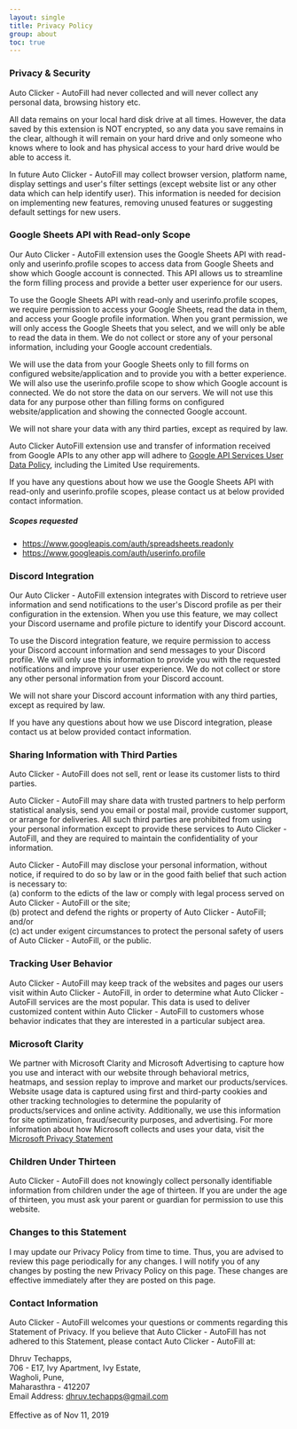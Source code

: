 ```yaml
---
layout: single
title: Privacy Policy
group: about
toc: true
---
```


### Privacy & Security

Auto Clicker - AutoFill had never collected and will never collect any personal data, browsing history etc.

All data remains on your local hard disk drive at all times. However, the data saved by this extension is NOT encrypted, so any data you save remains in the clear, although it will remain on your hard drive and only someone who knows where to look and has physical access to your hard drive would be able to access it.

In future Auto Clicker - AutoFill may collect browser version, platform name, display settings and user's filter settings (except website list or any other data which can help identify user). This information is needed for decision on implementing new features, removing unused features or suggesting default settings for new users.

### Google Sheets API with Read-only Scope
Our Auto Clicker - AutoFill extension uses the Google Sheets API with read-only and userinfo.profile scopes to access data from Google Sheets and show which Google account is connected. This API allows us to streamline the form filling process and provide a better user experience for our users.

To use the Google Sheets API with read-only and userinfo.profile scopes, we require permission to access your Google Sheets, read the data in them, and access your Google profile information. When you grant permission, we will only access the Google Sheets that you select, and we will only be able to read the data in them. We do not collect or store any of your personal information, including your Google account credentials.

We will use the data from your Google Sheets only to fill forms on configured website/application and to provide you with a better experience. We will also use the userinfo.profile scope to show which Google account is connected. We do not store the data on our servers. We will not use this data for any purpose other than filling forms on configured website/application and showing the connected Google account.

We will not share your data with any third parties, except as required by law.

Auto Clicker AutoFill extension use and transfer of information received from Google APIs to any other app will adhere to [Google API Services User Data Policy](https://developers.google.com/terms/api-services-user-data-policy), including the Limited Use requirements.

If you have any questions about how we use the Google Sheets API with read-only and userinfo.profile scopes, please contact us at below provided contact information.

##### Scopes requested

- https://www.googleapis.com/auth/spreadsheets.readonly
- https://www.googleapis.com/auth/userinfo.profile


### Discord Integration
Our Auto Clicker - AutoFill extension integrates with Discord to retrieve user information and send notifications to the user's Discord profile as per their configuration in the extension. When you use this feature, we may collect your Discord username and profile picture to identify your Discord account.

To use the Discord integration feature, we require permission to access your Discord account information and send messages to your Discord profile. We will only use this information to provide you with the requested notifications and improve your user experience. We do not collect or store any other personal information from your Discord account.

We will not share your Discord account information with any third parties, except as required by law.

If you have any questions about how we use Discord integration, please contact us at below provided contact information.

### Sharing Information with Third Parties

Auto Clicker - AutoFill does not sell, rent or lease its customer lists to third parties.

Auto Clicker - AutoFill may share data with trusted partners to help perform statistical analysis, send you email or postal mail, provide customer support, or arrange for deliveries. All such third parties are prohibited from using your personal information except to provide these services to Auto Clicker - AutoFill, and they are required to maintain the confidentiality of your information.

Auto Clicker - AutoFill may disclose your personal information, without notice, if required to do so by law or in the good faith belief that such action is necessary to:
<br />(a) conform to the edicts of the law or comply with legal process served on Auto Clicker - AutoFill or the site;
<br />(b) protect and defend the rights or property of Auto Clicker - AutoFill; and/or
<br />(c) act under exigent circumstances to protect the personal safety of users of Auto Clicker - AutoFill, or the public.

### Tracking User Behavior

Auto Clicker - AutoFill may keep track of the websites and pages our users visit within Auto Clicker - AutoFill, in order to determine what Auto Clicker - AutoFill services are the most popular. This data is used to deliver customized content within Auto Clicker - AutoFill to customers whose behavior indicates that they are interested in a particular subject area.

### Microsoft Clarity

We partner with Microsoft Clarity and Microsoft Advertising to capture how you use and interact with our website through behavioral metrics, heatmaps, and session replay to improve and market our products/services. Website usage data is captured using first and third-party cookies and other tracking technologies to determine the popularity of products/services and online activity. Additionally, we use this information for site optimization, fraud/security purposes, and advertising. For more information about how Microsoft collects and uses your data, visit the [Microsoft Privacy Statement](https://privacy.microsoft.com/privacystatement)

### Children Under Thirteen

Auto Clicker - AutoFill does not knowingly collect personally identifiable information from children under the age of thirteen. If you are under the age of thirteen, you must ask your parent or guardian for permission to use this website.

### Changes to this Statement

I may update our Privacy Policy from time to time. Thus, you are advised to review this page periodically for any changes. I will notify you of any changes by posting the new Privacy Policy on this page. These changes are effective immediately after they are posted on this page.

### Contact Information

Auto Clicker - AutoFill welcomes your questions or comments regarding this Statement of Privacy. If you believe that Auto Clicker - AutoFill has not adhered to this Statement, please contact Auto Clicker - AutoFill at:

Dhruv Techapps,<br />
706 - E17, Ivy Apartment, Ivy Estate,<br />
Wagholi, Pune,<br />
Maharasthra - 412207<br />
Email Address: dhruv.techapps@gmail.com
<br /><br />Effective as of Nov 11, 2019
